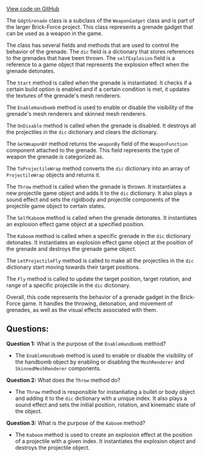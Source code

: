 [View code on GitHub](https://github.com/TieHaxJan/Brick-Force/Assembly-CSharp\GdgtGrenade.cs)

The `GdgtGrenade` class is a subclass of the `WeaponGadget` class and is part of the larger Brick-Force project. This class represents a grenade gadget that can be used as a weapon in the game. 

The class has several fields and methods that are used to control the behavior of the grenade. The `dic` field is a dictionary that stores references to the grenades that have been thrown. The `selfExplosion` field is a reference to a game object that represents the explosion effect when the grenade detonates.

The `Start` method is called when the grenade is instantiated. It checks if a certain build option is enabled and if a certain condition is met, it updates the textures of the grenade's mesh renderers.

The `EnableHandbomb` method is used to enable or disable the visibility of the grenade's mesh renderers and skinned mesh renderers.

The `OnDisable` method is called when the grenade is disabled. It destroys all the projectiles in the `dic` dictionary and clears the dictionary.

The `GetWeaponBY` method returns the `weaponBy` field of the `WeaponFunction` component attached to the grenade. This field represents the type of weapon the grenade is categorized as.

The `ToProjectileWrap` method converts the `dic` dictionary into an array of `ProjectileWrap` objects and returns it.

The `Throw` method is called when the grenade is thrown. It instantiates a new projectile game object and adds it to the `dic` dictionary. It also plays a sound effect and sets the rigidbody and projectile components of the projectile game object to certain states.

The `SelfKaboom` method is called when the grenade detonates. It instantiates an explosion effect game object at a specified position.

The `Kaboom` method is called when a specific grenade in the `dic` dictionary detonates. It instantiates an explosion effect game object at the position of the grenade and destroys the grenade game object.

The `LetProjectileFly` method is called to make all the projectiles in the `dic` dictionary start moving towards their target positions.

The `Fly` method is called to update the target position, target rotation, and range of a specific projectile in the `dic` dictionary.

Overall, this code represents the behavior of a grenade gadget in the Brick-Force game. It handles the throwing, detonation, and movement of grenades, as well as the visual effects associated with them.
## Questions: 
 **Question 1:** What is the purpose of the `EnableHandbomb` method?
- The `EnableHandbomb` method is used to enable or disable the visibility of the handbomb object by enabling or disabling the `MeshRenderer` and `SkinnedMeshRenderer` components.

**Question 2:** What does the `Throw` method do?
- The `Throw` method is responsible for instantiating a bullet or body object and adding it to the `dic` dictionary with a unique index. It also plays a sound effect and sets the initial position, rotation, and kinematic state of the object.

**Question 3:** What is the purpose of the `Kaboom` method?
- The `Kaboom` method is used to create an explosion effect at the position of a projectile with a given index. It instantiates the explosion object and destroys the projectile object.